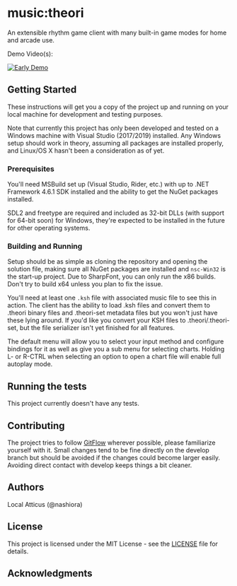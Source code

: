 # music:theori

An extensible rhythm game client with many built-in game modes for home and arcade use.

Demo Video(s):

[![Early Demo](https://img.youtube.com/vi/vbyPEh_-LfU/2.jpg)](https://www.youtube.com/watch?v=vbyPEh_-LfU)

## Getting Started

These instructions will get you a copy of the project up and running on your local machine for development and testing purposes.

Note that currently this project has only been developed and tested on a Windows machine with Visual Studio (2017/2019) installed. Any Windows setup should work in theory, assuming all packages are installed properly, and Linux/OS X hasn't been a consideration as of yet.

### Prerequisites

You'll need MSBuild set up (Visual Studio, Rider, etc.) with up to .NET Framework 4.6.1 SDK installed and the ability to get the NuGet packages installed.

SDL2 and freetype are required and included as 32-bit DLLs (with support for 64-bit soon) for Windows, they're expected to be installed in the future for other operating systems.

### Building and Running

Setup should be as simple as cloning the repository and opening the solution file, making sure all NuGet packages are installed and `nsc-Win32` is the start-up project.
Due to SharpFont, you can only run the x86 builds. Don't try to build x64 unless you plan to fix the issue.

You'll need at least one `.ksh` file with associated music file to see this in action.
The client has the ability to load .ksh files and convert them to .theori binary files and .theori-set metadata files but you won't just have these lying around.
If you'd like you convert your KSH files to .theori/.theori-set, but the file serializer isn't yet finished for all features.

The default menu will allow you to select your input method and configure bindings for it as well as give you a sub menu for selecting charts.
Holding L- or R-CTRL when selecting an option to open a chart file will enable full autoplay mode.

## Running the tests

This project currently doesn't have any tests.

## Contributing

The project tries to follow [GitFlow](https://www.atlassian.com/git/tutorials/comparing-workflows/gitflow-workflow) wherever possible, please familiarize yourself with it. Small changes tend to be fine directly on the develop branch but should be avoided if the changes could become larger easily. Avoiding direct contact with develop keeps things a bit cleaner.

## Authors

Local Atticus (@nashiora)

## License

This project is licensed under the MIT License - see the [LICENSE](LICENSE) file for details.

## Acknowledgments
